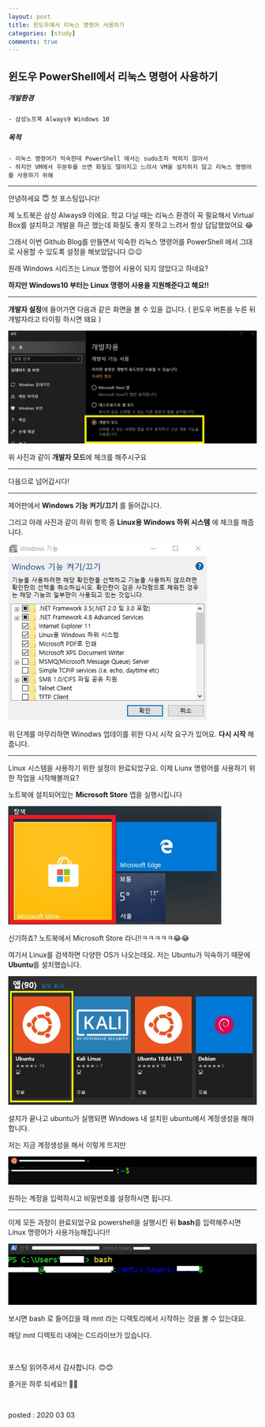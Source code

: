 ```yaml
---
layout: post
title: 윈도우에서 리눅스 명령어 사용하기
categories: [study]
comments: true
---
```

## 윈도우 PowerShell에서 리눅스 명령어 사용하기

##### 개발환경
    - 삼성노트북 Always9 Windows 10

##### 목적
    - 리눅스 명령어가 익숙한데 PowerShell 에서는 sudo조차 먹히지 않아서
    - 하지만 VM에서 우분투를 쓰면 화질도 떨어지고 느려서 VM을 설치하지 않고 리눅스 명령어를 사용하기 위해

***

안녕하세요 &#128519; 첫 포스팅입니다!

제 노트북은  삼성 Always9 이에요. 학교 다닐 때는 리눅스 환경이 꼭 필요해서 Virtual Box를 설치하고 개발을 하곤 했는데 화질도 좋지 못하고 느려서 항상 답답했었어요 &#128514;

그래서 이번 Github Blog를 만들면서 익숙한 리눅스 명령어를 PowerShell 에서 그대로 사용할 수 있도록 설정을 해보았답니다 &#128521;&#128521;

원래 Windows 시리즈는 Linux 명령어 사용이 되지 않았다고 하네요?

**하지만 Windows10 부터는 Linux 명령어 사용을 지원해준다고 해요!!**

---

**개발자 설정**에 들어가면 다음과 같은 화면을 볼 수 있을 겁니다.
( 윈도우 버튼을 누른 뒤 개발자라고 타이핑 하시면 돼요 )<br>


![no1.jpg](/img/2020-03-03-winodwstolinux/no1.jpg)


위 사진과 같이 **개발자 모드**에 체크를 해주시구요

---
다음으로 넘어갑시다!

***
제어판에서 **Windows 기능 켜기/끄기** 를 들어갑니다.

그리고 아래 사진과 같이 하위 항목 중 **Linux용 Windows 하위 시스템** 에 체크를 해줍니다.<br>


![no2.jpg](/img/2020-03-03-winodwstolinux/no2.jpg)


위 단계를 마무리하면 Winodws 업데이를 위한 다시 시작 요구가 있어요. **다시 시작** 해줍니다.

---
Linux 시스템을 사용하기 위한 설정이 완료되었구요.
이제 Liunx 명령어를 사용하기 위한 작업을 시작해볼까요?

노트북에 설치되어있는 **Microsoft Store** 앱을 실행시킵니다<br>

![no3.jpg](/img/2020-03-03-winodwstolinux/no3.jpg)

신기하죠? 노트북에서 Microsoft Store 라니!!ㅋㅋㅋㅋㅋ&#128514;&#128514;

여기서 Linux를 검색하면 다양한 OS가 나오는데요.
저는 Ubuntu가 익숙하기 때문에 **Ubuntu**를 설치했습니다.<br>

![no4.jpg](/img/2020-03-03-winodwstolinux/no4.jpg)

설치가 끝나고 ubuntu가 실행되면 Windows 내 설치된 ubuntu에서 계정생성을 해야합니다.

저는 지금 계정생성을 해서 이렇게 뜨지만<br>

![no5.jpg](/img/2020-03-03-winodwstolinux/no5.jpg)

원하는 계정을 입력하시고 비밀번호를 설정하시면 됩니다.

---
이제 모든 과정이 완료되었구요 powershell을 실행시킨 뒤 **bash**를 입력해주시면 Linux 명령어가 사용가능해집니다!!<br>

![no6.jpg](/img/2020-03-03-winodwstolinux/no6.jpg)

보시면 bash 로 들어갔을 때 mnt 라는 디렉토리에서 시작하는 것을 볼 수 있는대요. 

해당 mnt 디렉토리 내에는 C드라이브가 있습니다.

<br>

포스팅 읽어주셔서 감사합니다. &#128522;&#128522;

즐거운 하루 되세요!! &#128584;&#128584;

<br>

posted : 2020 03 03